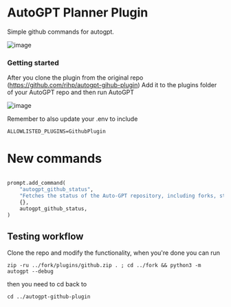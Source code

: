 # AutoGPT Planner Plugin
Simple github commands for autogpt.

![image](https://user-images.githubusercontent.com/12145726/235688701-af549b76-7f9f-4426-9c88-dd72aca45685.png)


### Getting started

After you clone the plugin from the original repo (https://github.com/rihp/autogpt-gihub-plugin) Add it to the plugins folder of your AutoGPT repo and then run AutoGPT

![image](https://user-images.githubusercontent.com/12145726/235688224-7abf6ae4-5c0a-4e2d-b1b2-18241c6d74b4.png)

Remember to also update your .env to include 

```
ALLOWLISTED_PLUGINS=GithubPlugin
```



# New commands
```python

prompt.add_command(
    "autogpt_github_status",
    "Fetches the status of the Auto-GPT repository, including forks, stars, and issues.",
    {},
    autogpt_github_status,
)
```



## Testing workflow

Clone the repo and modify the functionality, when you're done you can run 
```
zip -ru ../fork/plugins/github.zip . ; cd ../fork && python3 -m autogpt --debug 
```

then you need to cd back to 
```
cd ../autogpt-github-plugin    
```
